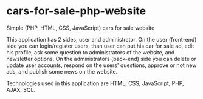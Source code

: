 # cars-for-sale-php-website
Simple (PHP, HTML, CSS, JavaScript) cars for sale website

This application has 2 sides, user and administrator. On the user (front-end) side you can login/register users, than user can put his car for sale ad, edit his profile, ask some question to administrators of the website, and newsletter options. On the administrators (back-end) side you can delete or update user accounts, respond on the users' questions, approve or not new ads, and publish some news on the website.

Technologies used in this application are HTML, CSS, JavaScript, PHP, AJAX, SQL.

